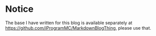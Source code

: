 # Notice

The base I have written for this blog is available separately at https://github.com/iProgramMC/MarkdownBlogThing, please use that.
